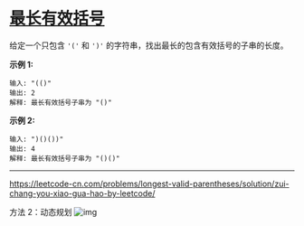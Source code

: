 # [最长有效括号](https://leetcode-cn.com/problems/longest-valid-parentheses/)

给定一个只包含 `'('` 和 `')'` 的字符串，找出最长的包含有效括号的子串的长度。

**示例 1:**

```
输入: "(()"
输出: 2
解释: 最长有效括号子串为 "()"
```

**示例 2:**

```
输入: ")()())"
输出: 4
解释: 最长有效括号子串为 "()()"
```

---

https://leetcode-cn.com/problems/longest-valid-parentheses/solution/zui-chang-you-xiao-gua-hao-by-leetcode/

方法 2：动态规划
![img](https://pic.leetcode-cn.com/9b28861da19bd15061dcb8979dce21d232bb89b05acec53b422fc61db831fbd6-image.png)